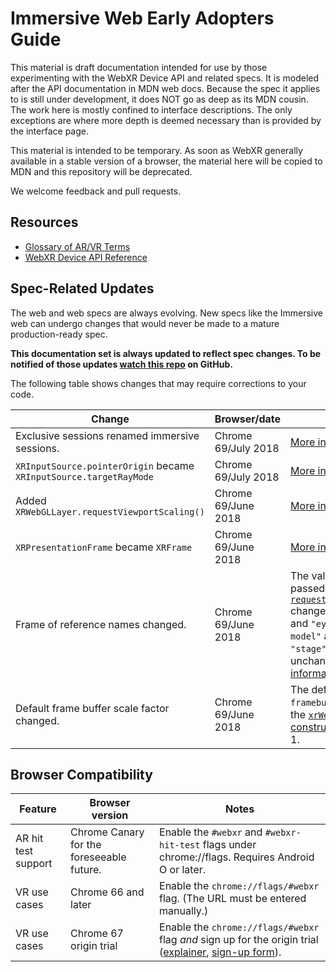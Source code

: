 # Immersive Web Early Adopters Guide

This material is draft documentation intended for use by those experimenting with the WebXR Device API and related specs. It is modeled after the API documentation in MDN web docs. Because the spec it applies to is still under development, it does NOT go as deep as its MDN cousin. The work here is mostly confined to interface descriptions. The only exceptions are where more depth is deemed necessary than is provided by the interface page.

This material is intended to be temporary. As soon as WebXR generally available in a stable version of a browser, the material here will be copied to MDN and this repository will be deprecated.

We welcome feedback and pull requests.

## Resources

* [Glossary of AR/VR Terms](glossary.md)
* [WebXR Device API Reference](webxr-device-api/index.md)

## Spec-Related Updates

The web and web specs are always evolving. New specs like the Immersive web
can undergo changes that would never be made to a mature production-ready spec.

**This documentation set is always updated to reflect spec changes. To be
notified of those updates [watch this repo](https://github.com/immersive-web/webxr-reference)
on GitHub.**

The following table shows changes that may require corrections to your code.

| Change | Browser/date | Description |
| ------ | ------------ | ----------- |
| Exclusive sessions renamed immersive sessions. | Chrome 69/July 2018 | [More information](https://github.com/immersive-web/webxr/issues/364). |
| `XRInputSource.pointerOrigin` became `XRInputSource.targetRayMode` |  Chrome 69/July 2018 | [More information](https://github.com/immersive-web/webxr/issues/364). |
| Added `XRWebGLLayer.requestViewportScaling()` | Chrome 69/June 2018 | [More information](https://github.com/immersive-web/webxr/pull/353). |
| `XRPresentationFrame` became `XRFrame` | Chrome 69/June 2018 | [More information](https://github.com/immersive-web/webxr/issues/364). |
| Frame of reference names changed. | Chrome 69/June 2018 | The values that may be passed to [`requestFrameOfReference()`](webxr-device-api) changed from `"headModel"` and `"eyeLevel"` to `"head-model"` and `"eye-level"`. `"stage"` remained unchanged. [More information](https://github.com/immersive-web/webxr/issues/364). |
| Default frame buffer scale factor changed. | Chrome 69/June 2018 | The default value of `framebufferScaleFactor` in the [`xrWebGLLayer` constructor](webxr-reference/xrwebgllayer-constructor) was chaned to 1. |

## Browser Compatibility


| Feature | Browser version | Notes |
| ------- | ----------------| ----- |
| AR hit test support | Chrome Canary for the foreseeable future. | Enable the `#webxr` and `#webxr-hit-test` flags under chrome://flags. Requires Android O or later. |
| VR use cases | Chrome 66 and later | Enable the `chrome://flags/#webxr` flag. (The URL must be entered manually.) |
| VR use cases | Chrome 67 origin trial | Enable the `chrome://flags/#webxr` flag *and* sign up for the origin trial ([explainer](https://github.com/GoogleChrome/OriginTrials/blob/gh-pages/developer-guide.md), [sign-up form](http://bit.ly/OriginTrialSignup)). |
